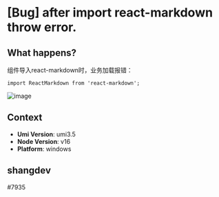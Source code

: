 # [Bug] after import react-markdown throw error.

## What happens?

组件导入react-markdown时，业务加载报错：

```
import ReactMarkdown from 'react-markdown';
```

![image](https://github.com/umijs/umi/assets/15621520/b4b8373a-0a81-4ad4-873f-168b14384371)

## Context

- **Umi Version**: umi3.5
- **Node Version**: v16
- **Platform**: windows

## shangdev

#7935
